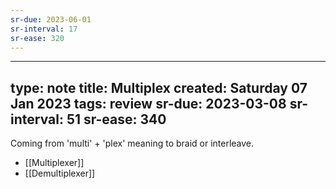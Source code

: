 ```yaml
---
sr-due: 2023-06-01
sr-interval: 17
sr-ease: 320
---
```


---
type: note
title: Multiplex
created: Saturday 07 Jan 2023
tags: review 
sr-due: 2023-03-08
sr-interval: 51
sr-ease: 340
---
Coming from 'multi' + 'plex' meaning to braid or interleave. 

- [[Multiplexer]]
- [[Demultiplexer]]